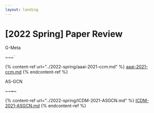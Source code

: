```yaml
---
layout: landing
---
```


# \[2022 Spring] Paper Review

G-Meta

\~\~\~\`

{% content-ref url="../2022-spring/aaai-2021-ccm.md" %}
[aaai-2021-ccm.md](../2022-spring/aaai-2021-ccm.md)
{% endcontent-ref %}



AS-GCN

\~\~~~\~~~\~

{% content-ref url="../2022-spring/ICDM-2021-ASGCN.md" %}
[ICDM-2021-ASGCN.md](../2022-spring/ICDM-2021-ASGCN.md)
{% endcontent-ref %}

